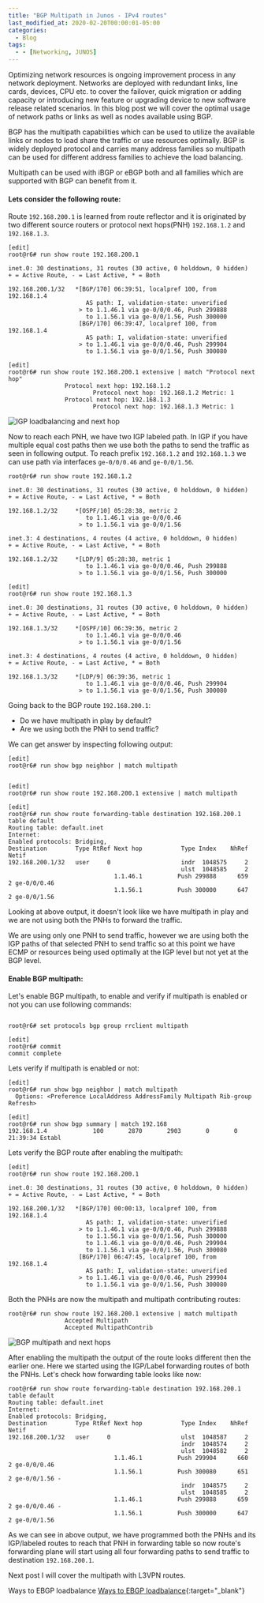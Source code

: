```yaml
---
title: "BGP Multipath in Junos - IPv4 routes"
last_modified_at: 2020-02-20T00:00:01-05:00
categories:
  - Blog
tags:
  - - [Networking, JUNOS]
---
```


Optimizing network resources is ongoing improvement process in any network deployment. Networks are deployed with redundant links, line cards, devices, CPU etc. to cover the failover, quick migration or adding capacity or introducing new feature or upgrading device to new software release related scenarios. In this blog post we will cover the optimal usage of network paths or links as well as nodes available using BGP. 

BGP has the multipath capabilities which can be used to utilize the available links or nodes to load share the traffic or use resources optimally. BGP is widely deployed protocol and carries many address families so multipath can be used for different address families to achieve the load balancing. 

Multipath can be used with iBGP or eBGP both and all families which are supported with BGP can benefit from it.

#### Lets consider the following route:

Route ```192.168.200.1``` is learned from route reflector and it is originated by two different source routers or protocol next hops(PNH) ```192.168.1.2``` and ```192.168.1.3```.  
```
[edit]
root@r6# run show route 192.168.200.1 

inet.0: 30 destinations, 31 routes (30 active, 0 holddown, 0 hidden)
+ = Active Route, - = Last Active, * = Both

192.168.200.1/32   *[BGP/170] 06:39:51, localpref 100, from 192.168.1.4
                      AS path: I, validation-state: unverified
                    > to 1.1.46.1 via ge-0/0/0.46, Push 299888
                      to 1.1.56.1 via ge-0/0/1.56, Push 300000
                    [BGP/170] 06:39:47, localpref 100, from 192.168.1.4
                      AS path: I, validation-state: unverified
                    > to 1.1.46.1 via ge-0/0/0.46, Push 299904
                      to 1.1.56.1 via ge-0/0/1.56, Push 300080

[edit]
root@r6# run show route 192.168.200.1 extensive | match "Protocol next hop" 
                Protocol next hop: 192.168.1.2
                        Protocol next hop: 192.168.1.2 Metric: 1
                Protocol next hop: 192.168.1.3
                        Protocol next hop: 192.168.1.3 Metric: 1
```

![IGP loadbalancing and next hop](/assets/images/multipath1.jpg)

Now to reach each PNH, we have two IGP labeled path. In IGP if you have multiple equal cost paths then we use both the paths to send the traffic as seen in following output. To reach prefix ```192.168.1.2``` and ```192.168.1.3``` we can use path via interfaces ```ge-0/0/0.46``` and ```ge-0/0/1.56```. 

```
root@r6# run show route 192.168.1.2 

inet.0: 30 destinations, 31 routes (30 active, 0 holddown, 0 hidden)
+ = Active Route, - = Last Active, * = Both

192.168.1.2/32     *[OSPF/10] 05:28:38, metric 2
                      to 1.1.46.1 via ge-0/0/0.46
                    > to 1.1.56.1 via ge-0/0/1.56

inet.3: 4 destinations, 4 routes (4 active, 0 holddown, 0 hidden)
+ = Active Route, - = Last Active, * = Both

192.168.1.2/32     *[LDP/9] 05:28:38, metric 1
                      to 1.1.46.1 via ge-0/0/0.46, Push 299888
                    > to 1.1.56.1 via ge-0/0/1.56, Push 300000

[edit]
root@r6# run show route 192.168.1.3    

inet.0: 30 destinations, 31 routes (30 active, 0 holddown, 0 hidden)
+ = Active Route, - = Last Active, * = Both

192.168.1.3/32     *[OSPF/10] 06:39:36, metric 2
                      to 1.1.46.1 via ge-0/0/0.46
                    > to 1.1.56.1 via ge-0/0/1.56

inet.3: 4 destinations, 4 routes (4 active, 0 holddown, 0 hidden)
+ = Active Route, - = Last Active, * = Both

192.168.1.3/32     *[LDP/9] 06:39:36, metric 1
                      to 1.1.46.1 via ge-0/0/0.46, Push 299904
                    > to 1.1.56.1 via ge-0/0/1.56, Push 300080
```                    

Going back to the BGP route ```192.168.200.1```:
- Do we have multipath in play by default? 
- Are we using both the PNH to send traffic?

We can get answer by inspecting following output:

```
[edit]
root@r6# run show bgp neighbor | match multipath 


[edit]
root@r6# run show route 192.168.200.1 extensive | match multipath 

[edit]
root@r6# run show route forwarding-table destination 192.168.200.1 table default 
Routing table: default.inet
Internet:
Enabled protocols: Bridging, 
Destination        Type RtRef Next hop           Type Index    NhRef Netif
192.168.200.1/32   user     0                    indr  1048575     2
                                                 ulst  1048585     2
                              1.1.46.1          Push 299888      659     2 ge-0/0/0.46
                              1.1.56.1          Push 300000      647     2 ge-0/0/1.56
```
Looking at above output, it doesn't look like we have multipath in play and we are not using both the PNHs to forward the traffic. 

We are using only one PNH to send traffic, however we are using both the IGP paths of that selected PNH to send traffic so at this point we have ECMP or resources being used optimally at the IGP level but not yet at the BGP level. 

#### Enable BGP multipath:
Let's enable BGP multipath, to enable and verify if multipath is enabled or not you can use following commands:

```

root@r6# set protocols bgp group rrclient multipath  

[edit]
root@r6# commit 
commit complete
```
Lets verify if multipath is enabled or not:
```
[edit]
root@r6# run show bgp neighbor | match multipath    
  Options: <Preference LocalAddress AddressFamily Multipath Rib-group Refresh>

[edit]
root@r6# run show bgp summary | match 192.168       
192.168.1.4             100       2870       2903       0       0    21:39:34 Establ
```
Lets verify the BGP route after enabling the multipath:

```
[edit]
root@r6# run show route 192.168.200.1                      

inet.0: 30 destinations, 31 routes (30 active, 0 holddown, 0 hidden)
+ = Active Route, - = Last Active, * = Both

192.168.200.1/32   *[BGP/170] 00:00:13, localpref 100, from 192.168.1.4
                      AS path: I, validation-state: unverified
                    > to 1.1.46.1 via ge-0/0/0.46, Push 299888
                      to 1.1.56.1 via ge-0/0/1.56, Push 300000
                      to 1.1.46.1 via ge-0/0/0.46, Push 299904
                      to 1.1.56.1 via ge-0/0/1.56, Push 300080
                    [BGP/170] 06:47:45, localpref 100, from 192.168.1.4
                      AS path: I, validation-state: unverified
                    > to 1.1.46.1 via ge-0/0/0.46, Push 299904
                      to 1.1.56.1 via ge-0/0/1.56, Push 300080

```
Both the PNHs are now the multipath and multipath contributing routes:
```
root@r6# run show route 192.168.200.1 extensive | match multipath 
                Accepted Multipath
                Accepted MultipathContrib
```
![BGP multipath and next hops](/assets/images/multipath2.jpg)

After enabling the multipath the output of the route looks different then the earlier one. Here we started using the IGP/Label forwarding routes of both the PNHs. Let's check how forwarding table looks like now:

```
root@r6# run show route forwarding-table destination 192.168.200.1 table default 
Routing table: default.inet
Internet:
Enabled protocols: Bridging, 
Destination        Type RtRef Next hop           Type Index    NhRef Netif
192.168.200.1/32   user     0                    ulst  1048587     2
                                                 indr  1048574     2
                                                 ulst  1048582     2
                              1.1.46.1          Push 299904      660     2 ge-0/0/0.46
                              1.1.56.1          Push 300080      651     2 ge-0/0/1.56 -
                                                 indr  1048575     2
                                                 ulst  1048585     2
                              1.1.46.1          Push 299888      659     2 ge-0/0/0.46 -
                              1.1.56.1          Push 300000      647     2 ge-0/0/1.56

```
As we can see in above output, we have programmed both the PNHs and its IGP/labeled routes to reach that PNH in forwarding table so now route's forwarding plane will start using all four forwarding paths to send traffic to destination ```192.168.200.1```.

Next post I will cover the multipath with L3VPN routes. 

Ways to EBGP loadbalance [Ways to EBGP loadbalance](https://devangnp.github.io/blog/ebgplb/){:target="_blank"}